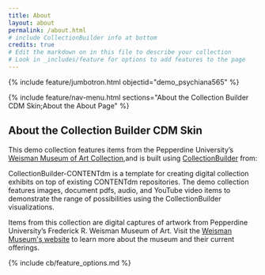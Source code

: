 ```yaml
---
title: About
layout: about
permalink: /about.html
# include CollectionBuilder info at bottom
credits: true
# Edit the markdown on in this file to describe your collection
# Look in _includes/feature for options to add features to the page
---
```


{% include feature/jumbotron.html objectid="demo_psychiana565" %}

{% include feature/nav-menu.html sections="About the Collection Builder CDM Skin;About the About Page" %}

## About the Collection Builder CDM Skin

This demo collection features items from the Pepperdine University’s [Weisman Museum of Art Collection](https://cdm15730.contentdm.oclc.org/digital/collection/p15730coll35),and is built using [CollectionBuilder](https://github.com/CollectionBuilder/collectionbuilder-gh) from: 

CollectionBuilder-CONTENTdm is a template for creating digital collection exhibits on top of existing CONTENTdm repositories. The demo collection features images, document pdfs, audio, and YouTube video items to demonstrate the range of possibilities using the CollectionBuilder visualizations.

Items from this collection are digital captures of artwork from Pepperdine University’s Frederick R. Weisman Museum of Art. Visit the [Weisman Museum's website](https://arts.pepperdine.edu/museum/) to learn more about the museum and their current offerings. 

{% include cb/feature_options.md %}
